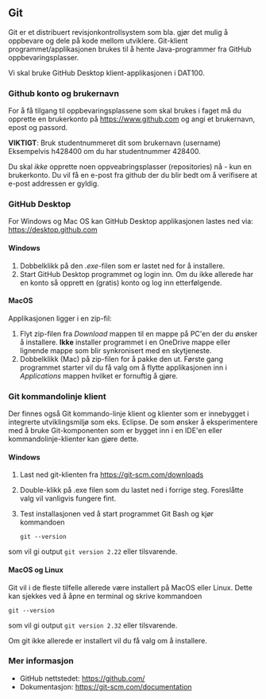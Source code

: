 ## Git

Git er et distribuert revisjonkontrollsystem som bla. gjør det mulig å oppbevare og dele på kode mellom utviklere.  Git-klient programmet/applikasjonen brukes til å hente Java-programmer fra GitHub oppbevaringsplasser. 

Vi skal bruke GitHub Desktop klient-applikasjonen i DAT100. 

### Github konto og brukernavn

For å få tilgang til oppbevaringsplassene som skal brukes i faget må du opprette en brukerkonto på https://www.github.com og angi et brukernavn, epost og passord.

**VIKTIGT**: Bruk studentnummeret dit som brukernavn (username)  Eksempelvis h428400 om du har studentnummer 428400.

Du skal *ikke* opprette noen oppveabringsplasser (repositories) nå - kun en brukerkonto. Du vil få en e-post fra github der du blir bedt om å verifisere at e-post addressen er gyldig.

### GitHub Desktop

For Windows og Mac OS kan GitHub Desktop applikasjonen lastes ned via: https://desktop.github.com

#### Windows

1. Dobbelklikk på den *.exe*-filen som er lastet ned for å installere.
2. Start GitHub Desktop programmet og login inn. Om du ikke allerede har en konto så opprett en (gratis) konto og log inn etterfølgende.

#### MacOS

Applikasjonen ligger i en zip-fil:

1. Flyt zip-filen fra *Download* mappen til en mappe på PC'en der du ønsker å installere. **Ikke** installer programmet i en OneDrive mappe eller lignende mappe som blir synkronisert med en skytjeneste.
2. Dobbelklikk (Mac) på zip-filen for å pakke den ut. Første gang programmet starter vil du få valg om å flytte applikasjonen inn i *Applications* mappen hvilket er fornuftig å gjøre.

### Git kommandolinje klient

Der finnes også Git kommando-linje klient og klienter som er innebygget i integrerte utviklingsmiljø som eks. Eclipse. De som ønsker å eksperimentere med å bruke Git-komponenten som er bygget inn i en IDE'en eller kommandolinje-klienter kan gjøre dette.

#### Windows

1. Last ned git-klienten fra https://git-scm.com/downloads

2. Double-klikk på .exe filen som du lastet ned i forrige steg. Foreslåtte valg vil vanligvis fungere fint.

3. Test installasjonen ved å start programmet Git Bash og kjør kommandoen

   `git --version`

  som vil gi output `git version 2.22` eller tilsvarende.

#### MacOS og Linux

Git vil i de fleste tilfelle allerede være installert på MacOS eller Linux. Dette kan sjekkes ved å åpne en terminal og skrive kommandoen

`git --version`

som vil gi output `git version 2.32` eller tilsvarende.

Om git ikke allerede er installert vil du få valg om å installere.

### Mer informasjon

- GitHub nettstedet: <https://github.com/>
- Dokumentasjon: <https://git-scm.com/documentation>




